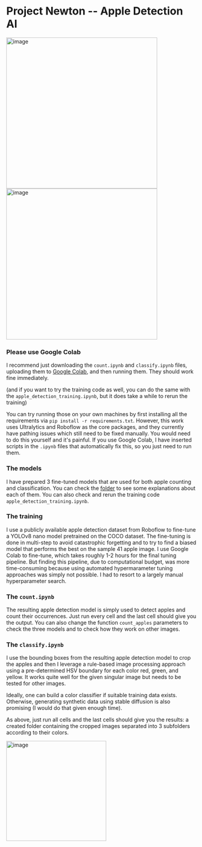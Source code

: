 # Project Newton -- Apple Detection AI

<img width="400" alt="image" src="https://github.com/raidtothesky/project-newton/assets/141038084/a00d1655-d2e2-46d6-a4ca-ade20906ddc7">
<img width="400" alt="image" src="https://github.com/raidtothesky/project-newton/assets/141038084/3af2b720-d0f4-44e3-a4ca-052dcd4efe3a">

### Please use Google Colab

I recommend just downloading the `count.ipynb` and `classify.ipynb` files, uploading them to [Google Colab](https://colab.research.google.com/), and then running them. They should work fine immediately.

(and if you want to try the training code as well, you can do the same with the `apple_detection_training.ipynb`, but it does take a while to rerun the training)

You can try running those on your own machines by first installing all the requirements via `pip install -r requirements.txt`. However, this work uses Ultralytics and Roboflow as the core packages, and they currently have pathing issues which still need to be fixed manually. You would need to do this yourself and it's painful. If you use Google Colab, I have inserted scripts in the `.ipynb` files that automatically fix this, so you just need to run them.

### The models
I have prepared 3 fine-tuned models that are used for both apple counting and classification. You can check the [folder](https://github.com/raidtothesky/project-newton/tree/main/models) to see some explanations about each of them. You can also check and rerun the training code `apple_detection_training.ipynb`.

### The training
I use a publicly available apple detection dataset from Roboflow to fine-tune a YOLOv8 nano model pretrained on the COCO dataset. The fine-tuning is done in multi-step to avoid catastrophic forgetting and to try to find a biased model that performs the best on the sample 41 apple image. I use Google Colab to fine-tune, which takes roughly 1-2 hours for the final tuning pipeline. But finding this pipeline, due to computational budget, was more time-consuming because using automated hypermarameter tuning approaches was simply not possible. I had to resort to a largely manual hyperparameter search.

### The `count.ipynb`
The resulting apple detection model is simply used to detect apples and count their occurrences. Just run every cell and the last cell should give you the output. You can also change the function `count_apples` parameters to check the three models and to check how they work on other images.

### The `classify.ipynb`
I use the bounding boxes from the resulting apple detection model to crop the apples and then I leverage a rule-based image processing approach using a pre-determined HSV boundary for each color red, green, and yellow. It works quite well for the given singular image but needs to be tested for other images.

Ideally, one can build a color classifier if suitable training data exists. Otherwise, generating synthetic data using stable diffusion is also promising (I would do that given enough time).

As above, just run all cells and the last cells should give you the results: a created folder containing the cropped images separated into 3 subfolders according to their colors.

<img width="265" alt="image" src="https://github.com/raidtothesky/project-newton/assets/141038084/d9ed65c9-8337-4e64-8c8e-7a9f7b53e01c">




